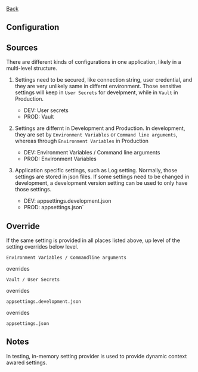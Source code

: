 [Back](../dotnet_core.md)

## Configuration 

## Sources

There are different kinds of configurations in one application, likely in a multi-level structure.


1. Settings need to be secured, like connection string, user credential, and they are very unlikely same in differnt environment. Those sensitive settings will keep in `User Secrets` for develpment, while in `Vault` in Production.  
	* DEV:  User secrets  
	* PROD: Vault
	
2. Settings are differnt in Development and Production. In development, they are set by `Environment Variables` or `Command line arguments`, whereas through `Environment Variables` in Production
	* DEV:  Environment Variables / Command line arguments
	* PROD: Environment Variables

3. Application specific settings, such as Log setting. Normally, those settings are stored in json files. If some settings need to be changed in development, a development version setting can be used to only have those settings.  
	* DEV:  appsettings.development.json
	* PROD: appsettings.json`


## Override

If the same setting is provided in all places listed above, up level of the setting overrides below level.

`Environment Variables / Commandline arguments` 

overrides 

`Vault / User Secrets` 

overrides

`appsettings.development.json`

overrides

`appsettings.json`

## Notes

In testing, in-memory setting provider is used to provide dynamic context awared settings. 